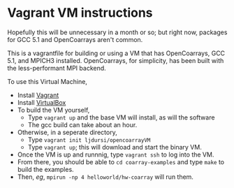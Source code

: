 # Vagrant VM instructions

Hopefully this will be unnecessary in a month or so; but right now, packages for GCC 5.1 and OpenCoarrays
aren't common. 

This is a vagrantfile for building or using a VM that has OpenCoarrays, GCC 5.1, and MPICH3 installed.
OpenCoarrays, for simplicity, has been built with the less-performant MPI backend.

To use this Virtual Machine,

* Install [Vagrant](https://www.vagrantup.com)
* Install [VirtualBox](https://www.virtualbox.org)
* To build the VM yourself,
    * Type `vagrant up` and the base VM will install, as will the software
    * The gcc build can take about an hour.
* Otherwise, in a seperate directory,
    * Type `vagrant init ljdursi/opencoarrayVM`
    * Type `vagrant up`; this will download and start the binary VM.
* Once the VM is up and runnnig, type `vagrant ssh` to log into the VM.
* From there, you should be able to `cd coarray-examples` and type `make` to build the examples.
* Then, _eg_, `mpirun -np 4 helloworld/hw-coarray` will run them.
